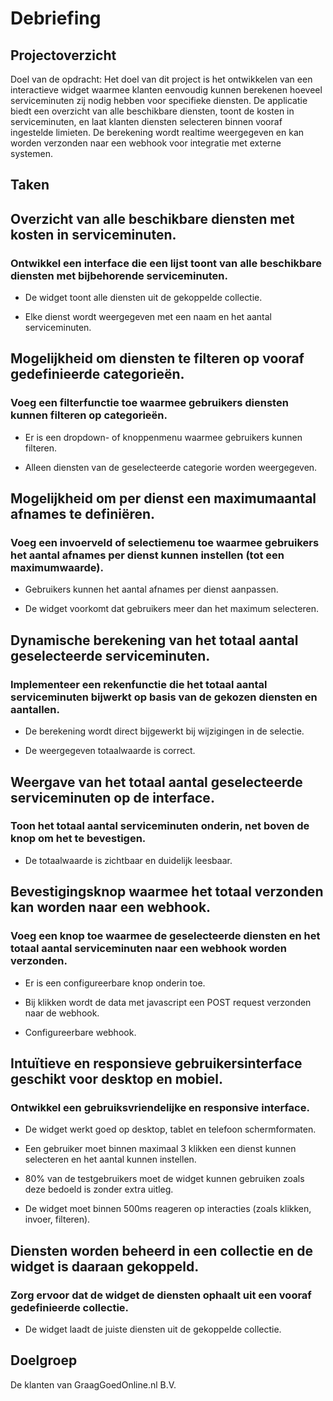 # Debriefing

## Projectoverzicht
Doel van de opdracht: Het doel van dit project is het ontwikkelen van een interactieve widget waarmee klanten eenvoudig kunnen berekenen hoeveel serviceminuten zij nodig hebben voor specifieke diensten. 
De applicatie biedt een overzicht van alle beschikbare diensten, toont de kosten in serviceminuten, en laat klanten diensten selecteren binnen vooraf ingestelde limieten. De berekening wordt realtime weergegeven en kan worden verzonden naar een webhook voor integratie met externe systemen.

## Taken

## Overzicht van alle beschikbare diensten met kosten in serviceminuten.
### Ontwikkel een interface die een lijst toont van alle beschikbare diensten met bijbehorende serviceminuten.

* De widget toont alle diensten uit de gekoppelde collectie.

* Elke dienst wordt weergegeven met een naam en het aantal serviceminuten.

## Mogelijkheid om diensten te filteren op vooraf gedefinieerde categorieën.
### Voeg een filterfunctie toe waarmee gebruikers diensten kunnen filteren op categorieën.

* Er is een dropdown- of knoppenmenu waarmee gebruikers kunnen filteren.

* Alleen diensten van de geselecteerde categorie worden weergegeven.

## Mogelijkheid om per dienst een maximumaantal afnames te definiëren.
### Voeg een invoerveld of selectiemenu toe waarmee gebruikers het aantal afnames per dienst kunnen instellen (tot een maximumwaarde).

* Gebruikers kunnen het aantal afnames per dienst aanpassen.

* De widget voorkomt dat gebruikers meer dan het maximum selecteren.

## Dynamische berekening van het totaal aantal geselecteerde serviceminuten.
### Implementeer een rekenfunctie die het totaal aantal serviceminuten bijwerkt op basis van de gekozen diensten en aantallen.

* De berekening wordt direct bijgewerkt bij wijzigingen in de selectie.

* De weergegeven totaalwaarde is correct.

## Weergave van het totaal aantal geselecteerde serviceminuten op de interface.
### Toon het totaal aantal serviceminuten onderin, net boven de knop om het te bevestigen.

* De totaalwaarde is zichtbaar en duidelijk leesbaar.

## Bevestigingsknop waarmee het totaal verzonden kan worden naar een webhook.
### Voeg een knop toe waarmee de geselecteerde diensten en het totaal aantal serviceminuten naar een webhook worden verzonden.

* Er is een configureerbare knop onderin toe.

* Bij klikken wordt de data met javascript een POST request verzonden naar de webhook.

* Configureerbare webhook.

## Intuïtieve en responsieve gebruikersinterface geschikt voor desktop en mobiel.
### Ontwikkel een gebruiksvriendelijke en responsive interface.

* De widget werkt goed op desktop, tablet en telefoon schermformaten.

* Een gebruiker moet binnen maximaal 3 klikken een dienst kunnen selecteren en het aantal kunnen instellen.

* 80% van de testgebruikers moet de widget kunnen gebruiken zoals deze bedoeld is zonder extra uitleg.

* De widget moet binnen 500ms reageren op interacties (zoals klikken, invoer, filteren).

## Diensten worden beheerd in een collectie en de widget is daaraan gekoppeld.
### Zorg ervoor dat de widget de diensten ophaalt uit een vooraf gedefinieerde collectie.

* De widget laadt de juiste diensten uit de gekoppelde collectie.

## Doelgroep
De klanten van GraagGoedOnline.nl B.V.
